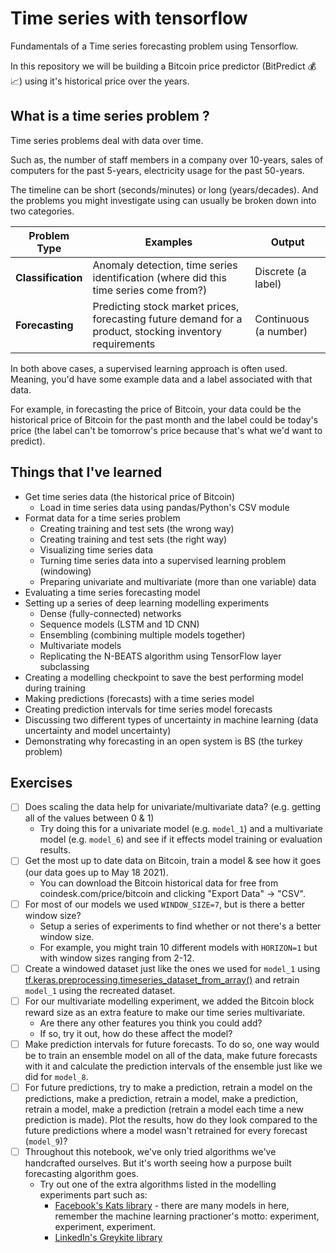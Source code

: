 # Time series with tensorflow

Fundamentals of a Time series forecasting problem using Tensorflow.

In this repository we will be building a Bitcoin price predictor (BitPredict 💰📈) using it's historical price over the years.

## What is a time series problem ?

Time series problems deal with data over time.

Such as, the number of staff members in a company over 10-years, sales of computers for the past 5-years, electricity usage for the past 50-years.

The timeline can be short (seconds/minutes) or long (years/decades). And the problems you might investigate using can usually be broken down into two categories.

| **Problem Type** | **Examples** | **Output** |
|------------------|--------------|------------|
| **Classification** | Anomaly detection, time series identification (where did this time series come from?) | Discrete (a label) |
| **Forecasting** | Predicting stock market prices, forecasting future demand for a product, stocking inventory requirements | Continuous (a number) |

In both above cases, a supervised learning approach is often used. Meaning, you'd have some example data and a label associated with that data.

For example, in forecasting the price of Bitcoin, your data could be the historical price of Bitcoin for the past month and the label could be today's price (the label can't be tomorrow's price because that's what we'd want to predict).

## Things that I've learned

- Get time series data (the historical price of Bitcoin)
  - Load in time series data using pandas/Python's CSV module
- Format data for a time series problem
  - Creating training and test sets (the wrong way)
  - Creating training and test sets (the right way)
  - Visualizing time series data
  - Turning time series data into a supervised learning problem (windowing)
  - Preparing univariate and multivariate (more than one variable) data
- Evaluating a time series forecasting model
- Setting up a series of deep learning modelling experiments
  - Dense (fully-connected) networks
  - Sequence models (LSTM and 1D CNN)
  - Ensembling (combining multiple models together)
  - Multivariate models
  - Replicating the N-BEATS algorithm using TensorFlow layer subclassing
- Creating a modelling checkpoint to save the best performing model during training
- Making predictions (forecasts) with a time series model
- Creating prediction intervals for time series model forecasts
- Discussing two different types of uncertainty in machine learning (data uncertainty and model uncertainty)
- Demonstrating why forecasting in an open system is BS (the turkey problem)

## Exercises

- [ ] Does scaling the data help for univariate/multivariate data? (e.g. getting all of the values between 0 & 1)
  -  Try doing this for a univariate model (e.g. `model_1`) and a multivariate model (e.g. `model_6`) and see if it effects model training or evaluation results.
- [ ] Get the most up to date data on Bitcoin, train a model & see how it goes (our data goes up to May 18 2021).
  -  You can download the Bitcoin historical data for free from coindesk.com/price/bitcoin and clicking "Export Data" -> "CSV".
- [ ] For most of our models we used `WINDOW_SIZE=7`, but is there a better window size?
  -  Setup a series of experiments to find whether or not there's a better window size.
  -  For example, you might train 10 different models with `HORIZON=1` but with window sizes ranging from 2-12.
- [ ] Create a windowed dataset just like the ones we used for `model_1` using [tf.keras.preprocessing.timeseries_dataset_from_array()](https://www.tensorflow.org/api_docs/python/tf/keras/preprocessing/timeseries_dataset_from_array) and retrain `model_1` using the recreated dataset.
- [ ] For our multivariate modelling experiment, we added the Bitcoin block reward size as an extra feature to make our time series multivariate.
  - Are there any other features you think you could add?
  - If so, try it out, how do these affect the model?
- [ ] Make prediction intervals for future forecasts. To do so, one way would be to train an ensemble model on all of the data, make future forecasts with it and calculate the prediction intervals of the ensemble just like we did for `model_8`.
- [ ] For future predictions, try to make a prediction, retrain a model on the predictions, make a prediction, retrain a model, make a prediction, retrain a model, make a prediction (retrain a model each time a new prediction is made). Plot the results, how do they look compared to the future predictions where a model wasn't retrained for every forecast (`model_9`)?
- [ ] Throughout this notebook, we've only tried algorithms we've handcrafted ourselves. But it's worth seeing how a purpose built forecasting algorithm goes.
  - Try out one of the extra algorithms listed in the modelling experiments part such as:
    - [Facebook's Kats library](https://github.com/facebookresearch/Kats) - there are many models in here, remember the machine learning practioner's motto: experiment, experiment, experiment.
    - [LinkedIn's Greykite library](https://github.com/linkedin/greykite)


